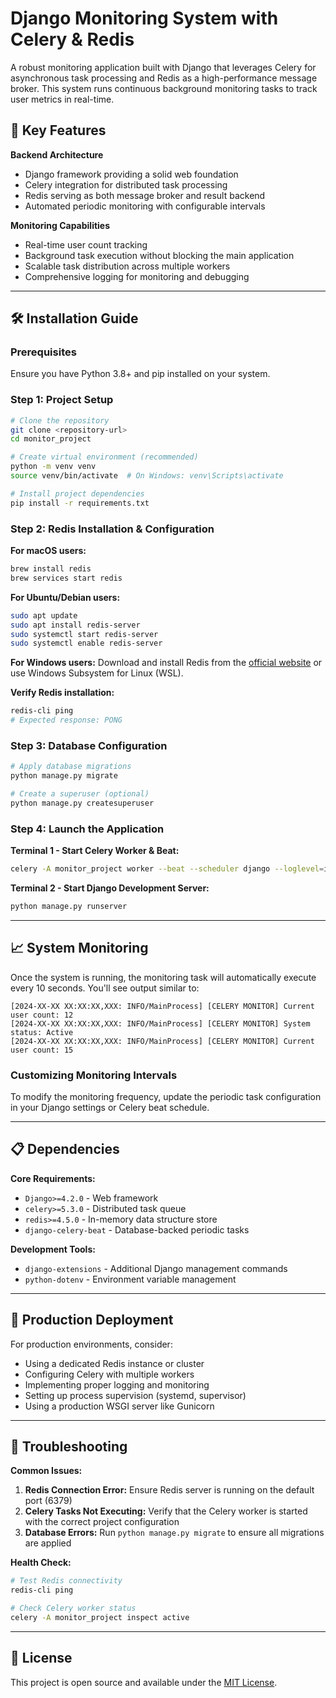# Django Monitoring System with Celery & Redis

A robust monitoring application built with Django that leverages Celery for asynchronous task processing and Redis as a high-performance message broker. This system runs continuous background monitoring tasks to track user metrics in real-time.

## 🌟 Key Features

**Backend Architecture**
- Django framework providing a solid web foundation
- Celery integration for distributed task processing
- Redis serving as both message broker and result backend
- Automated periodic monitoring with configurable intervals

**Monitoring Capabilities**
- Real-time user count tracking
- Background task execution without blocking the main application
- Scalable task distribution across multiple workers
- Comprehensive logging for monitoring and debugging

---

## 🛠️ Installation Guide

### Prerequisites
Ensure you have Python 3.8+ and pip installed on your system.

### Step 1: Project Setup
```bash
# Clone the repository
git clone <repository-url>
cd monitor_project

# Create virtual environment (recommended)
python -m venv venv
source venv/bin/activate  # On Windows: venv\Scripts\activate

# Install project dependencies
pip install -r requirements.txt
```

### Step 2: Redis Installation & Configuration

**For macOS users:**
```bash
brew install redis
brew services start redis
```

**For Ubuntu/Debian users:**
```bash
sudo apt update
sudo apt install redis-server
sudo systemctl start redis-server
sudo systemctl enable redis-server
```

**For Windows users:**
Download and install Redis from the [official website](https://redis.io/download) or use Windows Subsystem for Linux (WSL).

**Verify Redis installation:**
```bash
redis-cli ping
# Expected response: PONG
```

### Step 3: Database Configuration
```bash
# Apply database migrations
python manage.py migrate

# Create a superuser (optional)
python manage.py createsuperuser
```

### Step 4: Launch the Application

**Terminal 1 - Start Celery Worker & Beat:**
```bash
celery -A monitor_project worker --beat --scheduler django --loglevel=info
```

**Terminal 2 - Start Django Development Server:**
```bash
python manage.py runserver
```

---

## 📈 System Monitoring

Once the system is running, the monitoring task will automatically execute every 10 seconds. You'll see output similar to:

```
[2024-XX-XX XX:XX:XX,XXX: INFO/MainProcess] [CELERY MONITOR] Current user count: 12
[2024-XX-XX XX:XX:XX,XXX: INFO/MainProcess] [CELERY MONITOR] System status: Active
[2024-XX-XX XX:XX:XX,XXX: INFO/MainProcess] [CELERY MONITOR] Current user count: 15
```

### Customizing Monitoring Intervals
To modify the monitoring frequency, update the periodic task configuration in your Django settings or Celery beat schedule.

---

## 📋 Dependencies

**Core Requirements:**
- `Django>=4.2.0` - Web framework
- `celery>=5.3.0` - Distributed task queue
- `redis>=4.5.0` - In-memory data structure store
- `django-celery-beat` - Database-backed periodic tasks

**Development Tools:**
- `django-extensions` - Additional Django management commands
- `python-dotenv` - Environment variable management

---

## 🚀 Production Deployment

For production environments, consider:

- Using a dedicated Redis instance or cluster
- Configuring Celery with multiple workers
- Implementing proper logging and monitoring
- Setting up process supervision (systemd, supervisor)
- Using a production WSGI server like Gunicorn

---

## 🔧 Troubleshooting

**Common Issues:**

1. **Redis Connection Error:** Ensure Redis server is running on the default port (6379)
2. **Celery Tasks Not Executing:** Verify that the Celery worker is started with the correct project configuration
3. **Database Errors:** Run `python manage.py migrate` to ensure all migrations are applied

**Health Check:**
```bash
# Test Redis connectivity
redis-cli ping

# Check Celery worker status
celery -A monitor_project inspect active
```

---

## 📄 License

This project is open source and available under the [MIT License](LICENSE).